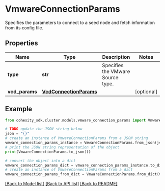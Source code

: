 # VmwareConnectionParams

Specifies the parameters to connect to a seed node and fetch information from its config file.

## Properties

Name | Type | Description | Notes
------------ | ------------- | ------------- | -------------
**type** | **str** | Specifies the VMware Source type. | 
**vcd_params** | [**VcdConnectionParams**](VcdConnectionParams.md) |  | [optional] 

## Example

```python
from cohesity_sdk.cluster.models.vmware_connection_params import VmwareConnectionParams

# TODO update the JSON string below
json = "{}"
# create an instance of VmwareConnectionParams from a JSON string
vmware_connection_params_instance = VmwareConnectionParams.from_json(json)
# print the JSON string representation of the object
print(VmwareConnectionParams.to_json())

# convert the object into a dict
vmware_connection_params_dict = vmware_connection_params_instance.to_dict()
# create an instance of VmwareConnectionParams from a dict
vmware_connection_params_from_dict = VmwareConnectionParams.from_dict(vmware_connection_params_dict)
```
[[Back to Model list]](../README.md#documentation-for-models) [[Back to API list]](../README.md#documentation-for-api-endpoints) [[Back to README]](../README.md)


